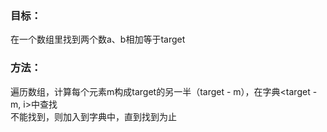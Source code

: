 ### 目标：
在一个数组里找到两个数a、b相加等于target  
### 方法：
遍历数组，计算每个元素m构成target的另一半（target - m），在字典<target - m, i>中查找  
不能找到，则加入到字典中，直到找到为止

